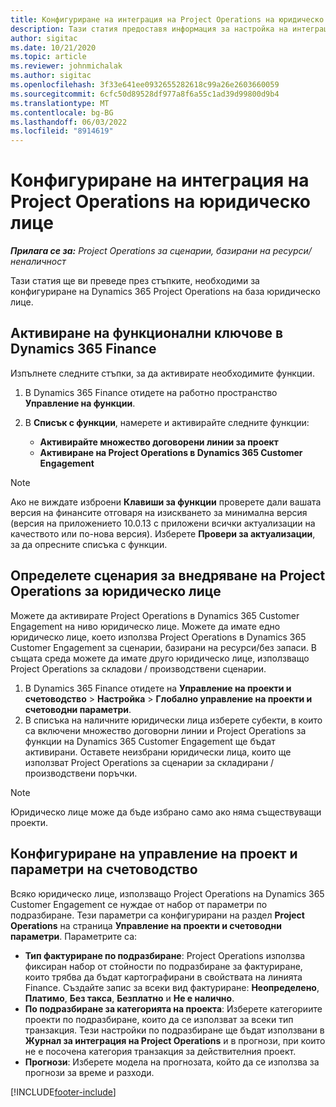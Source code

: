 ```yaml
---
title: Конфигуриране на интеграция на Project Operations на юридическо лице
description: Тази статия предоставя информация за настройка на интеграция от юридическо лице в Project Operations.
author: sigitac
ms.date: 10/21/2020
ms.topic: article
ms.reviewer: johnmichalak
ms.author: sigitac
ms.openlocfilehash: 3f33e641ee0932655282618c99a26e2603660059
ms.sourcegitcommit: 6cfc50d89528df977a8f6a55c1ad39d99800d9b4
ms.translationtype: MT
ms.contentlocale: bg-BG
ms.lasthandoff: 06/03/2022
ms.locfileid: "8914619"
---
```

# <a name="configure-project-operations-integration-per-legal-entity"></a>Конфигуриране на интеграция на Project Operations на юридическо лице 

_**Прилага се за:** Project Operations за сценарии, базирани на ресурси/неналичност_

Тази статия ще ви преведе през стъпките, необходими за конфигуриране на Dynamics 365 Project Operations на база юридическо лице.

## <a name="enable-feature-keys-in-dynamics-365-finance"></a>Активиране на функционални ключове в Dynamics 365 Finance

Изпълнете следните стъпки, за да активирате необходимите функции.

1. В Dynamics 365 Finance отидете на работно пространство **Управление на функции**.
2. В **Списък с функции**, намерете и активирайте следните функции:
  
    - **Активирайте множество договорени линии за проект**
    - **Активиране на Project Operations в Dynamics 365 Customer Engagement**

> [!NOTE]
> Ако не виждате изброени **Клавиши за функции** проверете дали вашата версия на финансите отговаря на изискването за минимална версия (версия на приложението 10.0.13 с приложени всички актуализации на качеството или по-нова версия). Изберете **Провери за актуализации**, за да опресните списъка с функции.

## <a name="define-the-project-operations-deployment-scenario-for-a-legal-entity"></a>Определете сценария за внедряване на Project Operations за юридическо лице

Можете да активирате Project Operations в Dynamics 365 Customer Engagement на ниво юридическо лице. Можете да имате едно юридическо лице, което използва Project Operations в Dynamics 365 Customer Engagement за сценарии, базирани на ресурси/без запаси. В същата среда можете да имате друго юридическо лице, използващо Project Operations за складови / производствени сценарии.

1. В Dynamics 365 Finance отидете на **Управление на проекти и счетоводство** > **Настройка** > **Глобално управление на проекти и счетоводни параметри**.
2. В списъка на наличните юридически лица изберете субекти, в които са включени множество договорни линии и Project Operations за функции на Dynamics 365 Customer Engagement ще бъдат активирани. Оставете неизбрани юридически лица, които ще използват Project Operations за сценарии за складирани / производствени поръчки.

> [!NOTE]
> Юридическо лице може да бъде избрано само ако няма съществуващи проекти.

## <a name="configure-project-management-and-accounting-parameters"></a>Конфигуриране на управление на проект и параметри на счетоводство

Всяко юридическо лице, използващо Project Operations на Dynamics 365 Customer Engagement се нуждае от набор от параметри по подразбиране. Тези параметри са конфигурирани на раздел **Project Operations** на страница **Управление на проекти и счетоводни параметри**. Параметрите са:

  - **Тип фактуриране по подразбиране**: Project Operations използва фиксиран набор от стойности по подразбиране за фактуриране, които трябва да бъдат картографирани в свойствата на линията Finance. Създайте запис за всеки вид фактуриране: **Неопределено**, **Платимо**, **Без такса**, **Безплатно** и **Не е налично**.
  - **По подразбиране за категорията на проекта**: Изберете категориите проекти по подразбиране, които да се използват за всеки тип транзакция. Тези настройки по подразбиране ще бъдат използвани в **Журнал за интеграция на Project Operations** и в прогнози, при които не е посочена категория транзакция за действителния проект.
  - **Прогнози**: Изберете модела на прогнозата, който да се използва за прогнози за време и разходи.


[!INCLUDE[footer-include](../includes/footer-banner.md)]